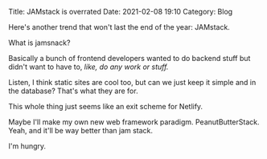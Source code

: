 Title: JAMstack is overrated
Date: 2021-02-08 19:10
Category: Blog

Here's another trend that won't last the end of the year: JAMstack. 

What is jamsnack? 

Basically a bunch of frontend developers wanted to do backend stuff but didn't want to have to, *like, do any work or stuff.*

Listen, I think static sites are cool too, but can we just keep it simple and in the database? That's what they are for.

This whole thing just seems like an exit scheme for Netlify.

Maybe I'll make my own new web framework paradigm. PeanutButterStack. Yeah, and it'll be way better than jam stack.

I'm hungry.
